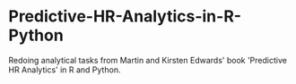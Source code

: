 # Predictive-HR-Analytics-in-R-Python
Redoing analytical tasks from Martin and Kirsten Edwards' book 'Predictive HR Analytics' in R and Python.

